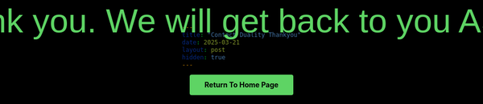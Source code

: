 ```yaml
---
title: "Contact Duality Thankyou"
date: 2025-03-21
layout: post
hidden: true
---
```


<style>
  @font-face {
    font-family: 'C&C Red Alert';
    src: url('/fonts/c_c_red_alert_inet/candc.ttf') format('truetype');
    font-weight: normal;
    font-style: normal;
    font-display: swap;
  }

  html {
    overflow-x: hidden;
    position: relative;
    width: 100%;
    margin: 0 !important;
    padding: 0 !important;
    min-height: 100vh;
    background-color: black !important;
    max-width: 100vw;
    box-sizing: border-box;
  }
  
  body {
    background-color: black !important;
    color: white !important;
    max-width: 100vw !important;
    width: 100% !important;
    padding: 0 !important;
    margin: 0 !important;
    display: flex;
    flex-direction: column;
    min-height: 100vh;
    overflow: hidden;
    border: none !important;
    justify-content: center;
    align-items: center;
  }

  .thankyou-container {
    max-width: 800px;
    padding: 0 20px;
    text-align: center;
    display: flex;
    flex-direction: column;
    align-items: center;
    justify-content: center;
    position: absolute;
    top: 50%;
    left: 50%;
    transform: translate(-50%, -50%);
    width: 100%;
  }

  .thankyou-title {
    font-size: 4.2rem;
    text-align: center;
    margin-bottom: 60px;
    font-family: 'C&C Red Alert', Helvetica, Arial, sans-serif !important;
    line-height: 1.4;
    white-space: nowrap;
    color: #5ED464;
  }

  .home-button {
    background-color: #5ED464;
    color: black !important;
    border: none;
    padding: 12px 30px;
    cursor: pointer;
    border-radius: 4px;
    font-weight: bold;
    display: inline-block;
    text-decoration: none;
    transition: background-color 0.3s ease;
  }

  .home-button:hover {
    background-color: #4BC054;
    color: black !important;
    text-decoration: none;
  }

  @media (max-width: 768px) {
    .thankyou-title {
      font-size: 2.8rem;
      white-space: normal;
    }

    .thankyou-container {
      margin: 100px auto;
    }
  }

  /* Hide unnecessary Jekyll elements */
  .site-header, .post-header, .share-links, .post_navi, .site-footer, footer {
    display: none !important;
  }
  
  /* Remove any horizontal rules or borders */
  hr {
    display: none !important;
  }
  
  /* Additional fix for the white line at bottom */
  html::after, body::after {
    display: none !important;
  }
  
  /* Target any potential dividers */
  .divider, .separator, .horizontal-line {
    display: none !important;
  }
  
  /* Override any border-bottom that might be causing the line */
  * {
    border-bottom-color: black !important;
  }
</style>

<div class="thankyou-container">
  <div class="thankyou-title">Thank you. We will get back to you ASAP.</div>
  <a href="https://glebrazgar.github.io/Duality/" class="home-button">Return To Home Page</a>
</div>